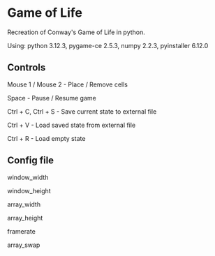 # Game of Life

Recreation of Conway's Game of Life in python.

Using: python 3.12.3, pygame-ce 2.5.3, numpy 2.2.3, pyinstaller 6.12.0

## Controls

Mouse 1 / Mouse 2 - Place / Remove cells

Space - Pause / Resume game

Ctrl + C, Ctrl + S - Save current state to external file

Ctrl + V - Load saved state from external file

Ctrl + R - Load empty state

## Config file

window_width

window_height

array_width

array_height

framerate

array_swap
